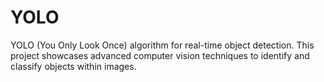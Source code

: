 # YOLO
 YOLO (You Only Look Once) algorithm for real-time object detection. This project showcases advanced computer vision techniques to identify and classify objects within images.
